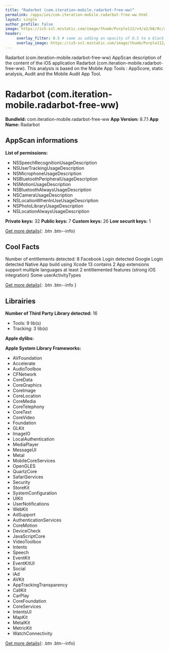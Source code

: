 ```yaml
---
title: "Radarbot (com.iteration-mobile.radarbot-free-ww)"
permalink: /apps/ios/com.iteration-mobile.radarbot-free-ww.html
layout: single
author_profile: false
image: https://is5-ssl.mzstatic.com/image/thumb/Purple112/v4/a2/b8/0c/a2b80c38-9f20-5e28-2005-3092b7334f20/AppIcon-lite-1x_U007emarketing-0-7-0-85-220.png/512x512bb.jpg
header: 
     overlay_filter: 0.5 # same as adding an opacity of 0.5 to a black background
     overlay_image: https://is5-ssl.mzstatic.com/image/thumb/Purple112/v4/a2/b8/0c/a2b80c38-9f20-5e28-2005-3092b7334f20/AppIcon-lite-1x_U007emarketing-0-7-0-85-220.png/512x512bb.jpg
---
```

Radarbot (com.iteration-mobile.radarbot-free-ww) AppScan description of the content of the iOS application Radarbot (com.iteration-mobile.radarbot-free-ww). This analysis is based on the Mobile App Tools : AppScore, static analysis, Audit and the Mobile Audit App Tool.

# Radarbot (com.iteration-mobile.radarbot-free-ww)

**BundleId:** com.iteration-mobile.radarbot-free-ww
**App Version:** 8.7.1
**App Name:** Radarbot


## AppScan informations 

**List of permissions:** 
- NSSpeechRecognitionUsageDescription
- NSUserTrackingUsageDescription
- NSMicrophoneUsageDescription
- NSBluetoothPeripheralUsageDescription
- NSMotionUsageDescription
- NSBluetoothAlwaysUsageDescription
- NSCameraUsageDescription
- NSLocationWhenInUseUsageDescription
- NSPhotoLibraryUsageDescription
- NSLocationAlwaysUsageDescription
  
  
**Private keys:** 32
**Public keys:** 7
**Custom keys:** 26
**Low securit keys:** 1
  
[Get more details](/pricing.html){: .btn .btn--info}

## Cool Facts

Number of entitlements detected: 8
Facebook Login detected
Google Login detected
Native App
build using Xcode 13
contains 2 App extensions
support multiple languages
at least 2 entitlemented features (strong iOS integration)
Some userActivityTypes
  
[Get more details](/pricing.html){: .btn .btn--info }

## Librairies 
**Number of Third Party Library detected:** 16
- Tools: 9 lib(s)
- Tracking: 3 lib(s)


**Apple dylibs:**


**Apple System Library Frameworks:**
- AVFoundation
- Accelerate
- AudioToolbox
- CFNetwork
- CoreData
- CoreGraphics
- CoreImage
- CoreLocation
- CoreMedia
- CoreTelephony
- CoreText
- CoreVideo
- Foundation
- GLKit
- ImageIO
- LocalAuthentication
- MediaPlayer
- MessageUI
- Metal
- MobileCoreServices
- OpenGLES
- QuartzCore
- SafariServices
- Security
- StoreKit
- SystemConfiguration
- UIKit
- UserNotifications
- WebKit
- AdSupport
- AuthenticationServices
- CoreMotion
- DeviceCheck
- JavaScriptCore
- VideoToolbox
- Intents
- Speech
- EventKit
- EventKitUI
- Social
- iAd
- AVKit
- AppTrackingTransparency
- CallKit
- CarPlay
- CoreFoundation
- CoreServices
- IntentsUI
- MapKit
- MetalKit
- MetricKit
- WatchConnectivity


  
[Get more details](/pricing.html){: .btn .btn--info}

